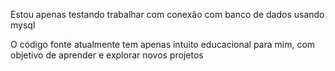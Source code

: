 Estou apenas testando trabalhar com conexão com banco de dados usando mysql

O código fonte atualmente tem apenas intuito educacional para mim, com objetivo de aprender e explorar novos projetos
